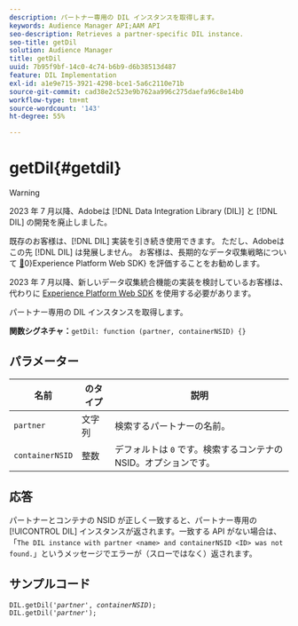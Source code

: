 ```yaml
---
description: パートナー専用の DIL インスタンスを取得します。
keywords: Audience Manager API;AAM API
seo-description: Retrieves a partner-specific DIL instance.
seo-title: getDil
solution: Audience Manager
title: getDil
uuid: 7b95f9bf-14c0-4c74-b6b9-d6b38513d487
feature: DIL Implementation
exl-id: a1e9e715-3921-4298-bce1-5a6c2110e71b
source-git-commit: cad38e2c523e9b762aa996c275daefa96c8e14b0
workflow-type: tm+mt
source-wordcount: '143'
ht-degree: 55%

---
```


# getDil{#getdil}

>[!WARNING]
>
>2023 年 7 月以降、Adobeは [!DNL Data Integration Library (DIL)] と [!DNL DIL] の開発を廃止しました。
>
>既存のお客様は、[!DNL DIL] 実装を引き続き使用できます。 ただし、Adobeはこの先 [!DNL DIL] は発展しません。 お客様は、長期的なデータ収集戦略について [&#128279;](https://experienceleague.adobe.com/docs/experience-platform/edge/home.html?lang=ja)0&rbrace;Experience Platform Web SDK&rbrace; を評価することをお勧めします。
>
>2023 年 7 月以降、新しいデータ収集統合機能の実装を検討しているお客様は、代わりに [Experience Platform Web SDK](https://experienceleague.adobe.com/docs/experience-platform/edge/home.html?lang=ja) を使用する必要があります。

パートナー専用の DIL インスタンスを取得します。

**関数シグネチャ：**`getDil: function (partner, containerNSID) {}`

<!-- r_dil_get_dil.xml -->

## パラメーター

| 名前 | のタイプ | 説明 |
|---|---|---|
| `partner` | 文字列 | 検索するパートナーの名前。 |
| `containerNSID` | 整数 | デフォルトは `0` です。検索するコンテナの NSID。オプションです。 |

## 応答

パートナーとコンテナの NSID が正しく一致すると、パートナー専用の [!UICONTROL DIL] インスタンスが返されます。一致する API がない場合は、「`The DIL instance with partner <name> and containerNSID <ID> was not found.`」というメッセージでエラーが（スローではなく）返されます。

## サンプルコード

<pre class="java"><code>DIL.getDil('<i>partner</i>', <i>containerNSID</i>); 
DIL.getDil('<i>partner</i>');</code></pre>
